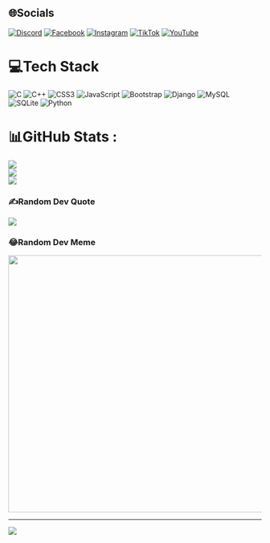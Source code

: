 
## 🌐Socials
[![Discord](https://img.shields.io/badge/Discord-%237289DA.svg?logo=discord&logoColor=white)](htttps://discord.gg/https://discord.com/users/611579923374669824) [![Facebook](https://img.shields.io/badge/Facebook-%231877F2.svg?logo=Facebook&logoColor=white)](https://facebook.com/https://www.facebook.com/anh.minh.810580?locale=vi_VN) [![Instagram](https://img.shields.io/badge/Instagram-%23E4405F.svg?logo=Instagram&logoColor=white)](https://instagram.com/https://www.instagram.com/aproa666/) [![TikTok](https://img.shields.io/badge/TikTok-%23000000.svg?logo=TikTok&logoColor=white)](https://tiktok.com/@https://www.tiktok.com/@anhminh2889?lang=vi-VN) [![YouTube](https://img.shields.io/badge/YouTube-%23FF0000.svg?logo=YouTube&logoColor=white)](https://youtube.com/c/https://www.youtube.com/@AnhMinh-xk4cd) 

# 💻Tech Stack
![C](https://img.shields.io/badge/c-%2300599C.svg?style=for-the-badge&logo=c&logoColor=white) ![C++](https://img.shields.io/badge/c++-%2300599C.svg?style=for-the-badge&logo=c%2B%2B&logoColor=white) ![CSS3](https://img.shields.io/badge/css3-%231572B6.svg?style=for-the-badge&logo=css3&logoColor=white) ![JavaScript](https://img.shields.io/badge/javascript-%23323330.svg?style=for-the-badge&logo=javascript&logoColor=%23F7DF1E) ![Bootstrap](https://img.shields.io/badge/bootstrap-%23563D7C.svg?style=for-the-badge&logo=bootstrap&logoColor=white) ![Django](https://img.shields.io/badge/django-%23092E20.svg?style=for-the-badge&logo=django&logoColor=white) ![MySQL](https://img.shields.io/badge/mysql-%2300f.svg?style=for-the-badge&logo=mysql&logoColor=white) ![SQLite](https://img.shields.io/badge/sqlite-%2307405e.svg?style=for-the-badge&logo=sqlite&logoColor=white) ![Python](https://img.shields.io/badge/python-3670A0?style=for-the-badge&logo=python&logoColor=ffdd54)
# 📊GitHub Stats :
![](https://github-readme-stats.vercel.app/api?username=atioj&theme=radical&hide_border=false&include_all_commits=false&count_private=false)<br/>
![](https://github-readme-streak-stats.herokuapp.com/?user=atioj&theme=radical&hide_border=false)<br/>
![](https://github-readme-stats.vercel.app/api/top-langs/?username=atioj&theme=radical&hide_border=false&include_all_commits=false&count_private=false&layout=compact)

### ✍️Random Dev Quote
![](https://quotes-github-readme.vercel.app/api?type=horizontal&theme=radical)

### 😂Random Dev Meme
<img src="https://random-memer.herokuapp.com/" width="512px"/>

---
[![](https://visitcount.itsvg.in/api?id=atioj&icon=0&color=0)](https://visitcount.itsvg.in)
